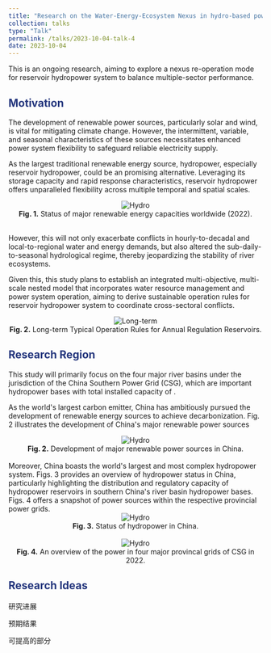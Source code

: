```yaml
---
title: "Research on the Water-Energy-Ecosystem Nexus in hydro-based power systems"
collection: talks
type: "Talk"
permalink: /talks/2023-10-04-talk-4
date: 2023-10-04
---
```


This is an ongoing research, aiming to explore a nexus re-operation mode for reservoir hydropower system to balance multiple-sector performance. 

<h2 style="color: #24367d;">Motivation</h2>

The development of renewable power sources, particularly solar and wind, is vital for mitigating climate change. However, the intermittent, variable, and seasonal characteristics of these sources necessitates enhanced power system flexibility to safeguard reliable electricity supply. 

As the largest traditional renewable energy source, hydropower, especially reservoir hydropower, could be an promising alternative. Leveraging its storage capacity and rapid response characteristics, reservoir hydropower offers unparalleled flexibility across multiple temporal and spatial scales.

<div style="text-align: center;">
  <img src="http://prelude0324.github.io/academic_pages/images/post_2_fig_1.png#pic_center" alt="Hydro" style="max-width: 100%; height: auto;" />
</div>
<div style="text-align: center;">
<b>Fig. 1.</b> Status of major renewable energy capacities worldwide (2022).
</div><br/>



However, this will not only exacerbate conflicts in hourly-to-decadal and local-to-regional water and energy demands, but also altered the sub-daily-to-seasonal hydrological regime, thereby jeopardizing the stability of river ecosystems.

Given this, this study plans to establish an integrated multi-objective, multi-scale nested model that incorporates water resource management and power system operation, aiming to derive sustainable operation rules for reservoir hydropower system to coordinate cross-sectoral conflicts.



<div style="text-align: center;">
  <img src="http://prelude0324.github.io/academic_pages/images/research_6_fig_4.png#pic_center" alt="Long-term" style="max-width: 60%; height: auto;" />
</div>


<div style="text-align: center;">
<b>Fig. 2.</b> Long-term Typical Operation Rules for Annual Regulation Reservoirs.
</div>


<h2 style="color: #24367d;">Research Region</h2>

This study will primarily focus on the four major river basins under the jurisdiction of the China Southern Power Grid (CSG), which are important hydropower bases with total installed capacity of .

As the world's largest carbon emitter, China has ambitiously pursued the development of renewable energy sources to achieve decarbonization. Fig. 2 illustrates the development of China's major renewable power sources 

<div style="text-align: center;">
  <img src="http://prelude0324.github.io/academic_pages/images/research_6_fig_1.png#pic_center" alt="Hydro" style="max-width: 100%; height: auto;" />
</div>


<div style="text-align: center;">
<b>Fig. 2.</b> Development of major renewable power sources in China.
</div><br/>
Moreover, China boasts the world's largest and most complex hydropower system. Figs. 3 provides an overview of hydropower status in China, particularly highlighting the distribution and regulatory capacity of hydropower reservoirs in southern China's river basin hydropower bases. Figs. 4 offers a snapshot of power sources within the respective provincial power grids.

<div style="text-align: center;">
  <img src="http://prelude0324.github.io/academic_pages/images/research_6_fig_2.png#pic_center" alt="Hydro" style="max-width: 80%; height: auto;" />
</div>
<div style="text-align: center;">
<b>Fig. 3.</b> Status of hydropower in China.
</div><br/>



<div style="text-align: center;">
  <img src="http://prelude0324.github.io/academic_pages/images/research_6_fig_3.png#pic_center" alt="Hydro" style="max-width: 85%; height: auto;" />
</div>
<div style="text-align: center;">
<b>Fig. 4.</b> An overview of the power in four major provincal grids of CSG in 2022.
</div>





<h2 style="color: #24367d;">Research Ideas</h2>

研究进展



预期结果







可提高的部分



















